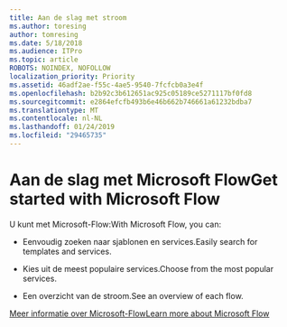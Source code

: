 ```yaml
---
title: Aan de slag met stroom
ms.author: toresing
author: tomresing
ms.date: 5/18/2018
ms.audience: ITPro
ms.topic: article
ROBOTS: NOINDEX, NOFOLLOW
localization_priority: Priority
ms.assetid: 46adf2ae-f55c-4ae5-9540-7fcfcb0a3e4f
ms.openlocfilehash: b2b92c3b612651ac925c05189ce5271117bf0fd8
ms.sourcegitcommit: e2864efcfb493b6e46b662b746661a61232bdba7
ms.translationtype: MT
ms.contentlocale: nl-NL
ms.lasthandoff: 01/24/2019
ms.locfileid: "29465735"
---
```

# <a name="get-started-with-microsoft-flow"></a><span data-ttu-id="e0c1d-102">Aan de slag met Microsoft Flow</span><span class="sxs-lookup"><span data-stu-id="e0c1d-102">Get started with Microsoft Flow</span></span>

<span data-ttu-id="e0c1d-103">U kunt met Microsoft-Flow:</span><span class="sxs-lookup"><span data-stu-id="e0c1d-103">With Microsoft Flow, you can:</span></span>
  
- <span data-ttu-id="e0c1d-104">Eenvoudig zoeken naar sjablonen en services.</span><span class="sxs-lookup"><span data-stu-id="e0c1d-104">Easily search for templates and services.</span></span>
    
- <span data-ttu-id="e0c1d-105">Kies uit de meest populaire services.</span><span class="sxs-lookup"><span data-stu-id="e0c1d-105">Choose from the most popular services.</span></span>
    
- <span data-ttu-id="e0c1d-106">Een overzicht van de stroom.</span><span class="sxs-lookup"><span data-stu-id="e0c1d-106">See an overview of each flow.</span></span>
    
[<span data-ttu-id="e0c1d-107">Meer informatie over Microsoft-Flow</span><span class="sxs-lookup"><span data-stu-id="e0c1d-107">Learn more about Microsoft Flow</span></span>](https://go.microsoft.com/fwlink/?linkid=874446)
  

